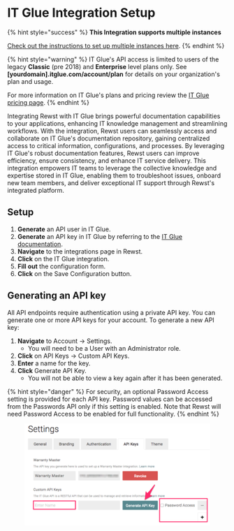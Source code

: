 # IT Glue Integration Setup

{% hint style="success" %}
**This Integration supports multiple instances**

[Check out the instructions to set up multiple instances here](../../general/multi-instance-integration/multi-instance-integration-setup.md).
{% endhint %}

{% hint style="warning" %}
IT Glue's API access is limited to users of the legacy **Classic** (pre 2018) and **Enterprise** level plans only. See **\[yourdomain].itglue.com/account/plan** for details on your organization's plan and usage.

For more information on IT Glue's plans and pricing review the [IT Glue pricing page](https://www.itglue.com/pricing/).
{% endhint %}

Integrating Rewst with IT Glue brings powerful documentation capabilities to your applications, enhancing IT knowledge management and streamlining workflows. With the integration, Rewst users can seamlessly access and collaborate on IT Glue's documentation repository, gaining centralized access to critical information, configurations, and processes. By leveraging IT Glue's robust documentation features, Rewst users can improve efficiency, ensure consistency, and enhance IT service delivery. This integration empowers IT teams to leverage the collective knowledge and expertise stored in IT Glue, enabling them to troubleshoot issues, onboard new team members, and deliver exceptional IT support through Rewst's integrated platform.

## Setup

1. **Generate** an API user in IT Glue.
2. **Generate** an API key in IT Glue by referring to the [IT Glue documentation](https://helpdesk.kaseya.com/hc/en-gb/articles/4407484149265-Getting-started-with-the-IT-Glue-API).
3. **Navigate** to the integrations page in Rewst.
4. **Click** on the IT Glue integration.
5. **Fill out** the configuration form.
6. **Click** on the Save Configuration button.

## Generating an API key

All API endpoints require authentication using a private API key. You can generate one or more API keys for your account. To generate a new API key:

1. **Navigate** to Account → Settings.
   * You will need to be a User with an Administrator role.
2. **Click** on API Keys → Custom API Keys.
3. **Enter** a name for the key.&#x20;
4. **Click** Generate API Key.&#x20;
   * You will not be able to view a key again after it has been generated.

{% hint style="danger" %}
For security, an optional Password Access setting is provided for each API key. Password values can be accessed from the Passwords API only if this setting is enabled. Note that Rewst will need Password Access to be enabled for full functionality.
{% endhint %}

<figure><img src="../../../../.gitbook/assets/2023-09-13_12-10-34.png" alt=""><figcaption></figcaption></figure>

